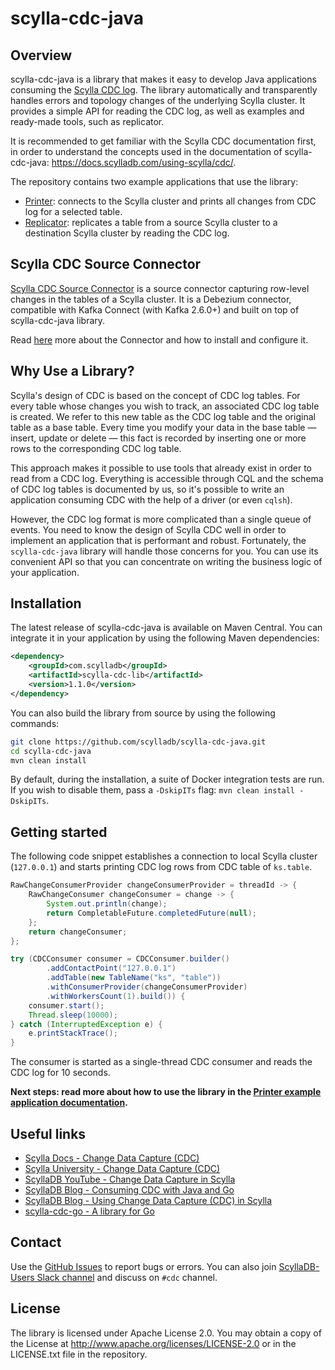 # scylla-cdc-java

## Overview

scylla-cdc-java is a library that makes it easy to develop Java applications consuming the [Scylla CDC log](https://docs.scylladb.com/using-scylla/cdc/). The library automatically and transparently handles errors and topology changes of the underlying Scylla cluster. It provides a simple API for reading the CDC log, as well as examples and ready-made tools, such as replicator.

It is recommended to get familiar with the Scylla CDC documentation first, in order to understand the concepts used in the documentation of scylla-cdc-java: https://docs.scylladb.com/using-scylla/cdc/.

The repository contains two example applications that use the library:
- [Printer](scylla-cdc-printer): connects to the Scylla cluster and prints all changes from CDC log for a selected table.
- [Replicator](scylla-cdc-replicator): replicates a table from a source Scylla cluster to a destination Scylla cluster by reading the CDC log.

## Scylla CDC Source Connector
[Scylla CDC Source Connector](https://github.com/scylladb/scylla-cdc-source-connector) is a source connector capturing row-level changes in the tables of a Scylla cluster. It is a Debezium connector, compatible with Kafka Connect (with Kafka 2.6.0+) and built on top of scylla-cdc-java library.

Read [here](https://github.com/scylladb/scylla-cdc-source-connector) more about the Connector and how to install and configure it.

## Why Use a Library?
Scylla's design of CDC is based on the concept of CDC log tables. For every table whose changes you wish to track, an associated CDC log table is created. We refer to this new table as the CDC log table and the original table as a base table. Every time you modify your data in the base table — insert, update or delete — this fact is recorded by inserting one or more rows to the corresponding CDC log table.

This approach makes it possible to use tools that already exist in order to read from a CDC log. Everything is accessible through CQL and the schema of CDC log tables is documented by us, so it's possible to write an application consuming CDC with the help of a driver (or even `cqlsh`).

However, the CDC log format is more complicated than a single queue of events. You need to know the design of Scylla CDC well in order to implement an application that is performant and robust. Fortunately, the `scylla-cdc-java` library will handle those concerns for you. You can use its convenient API so that you can concentrate on writing the business logic of your application.

## Installation

The latest release of scylla-cdc-java is available on Maven Central. You can integrate it in your application by using the following Maven dependencies:
```xml
<dependency>
    <groupId>com.scylladb</groupId>
    <artifactId>scylla-cdc-lib</artifactId>
    <version>1.1.0</version>
</dependency>
```

You can also build the library from source by using the following commands:
```bash
git clone https://github.com/scylladb/scylla-cdc-java.git
cd scylla-cdc-java
mvn clean install
```

By default, during the installation, a suite of Docker integration tests are run. If you wish to disable them, pass a
`-DskipITs` flag: `mvn clean install -DskipITs`.

## Getting started

The following code snippet establishes a connection to local Scylla cluster (`127.0.0.1`) and starts printing CDC log rows from CDC table of `ks.table`.

```java
RawChangeConsumerProvider changeConsumerProvider = threadId -> {
    RawChangeConsumer changeConsumer = change -> {
        System.out.println(change);
        return CompletableFuture.completedFuture(null);
    };
    return changeConsumer;
};

try (CDCConsumer consumer = CDCConsumer.builder()
        .addContactPoint("127.0.0.1")
        .addTable(new TableName("ks", "table"))
        .withConsumerProvider(changeConsumerProvider)
        .withWorkersCount(1).build()) {
    consumer.start();
    Thread.sleep(10000);
} catch (InterruptedException e) {
    e.printStackTrace();
}
```

The consumer is started as a single-thread CDC consumer and reads the CDC log for 10 seconds.

**Next steps: read more about how to use the library in the [Printer example application documentation](scylla-cdc-printer).**

## Useful links

- [Scylla Docs - Change Data Capture (CDC)](https://docs.scylladb.com/using-scylla/cdc/)
- [Scylla University - Change Data Capture (CDC)](https://university.scylladb.com/courses/scylla-operations/lessons/change-data-capture-cdc/)
- [ScyllaDB YouTube - Change Data Capture in Scylla](https://www.youtube.com/watch?v=392Nbfrq7Dg)
- [ScyllaDB Blog - Consuming CDC with Java and Go](https://www.scylladb.com/2021/02/09/consuming-cdc-with-java-and-go/)
- [ScyllaDB Blog - Using Change Data Capture (CDC) in Scylla](https://www.scylladb.com/2020/07/23/using-change-data-capture-cdc-in-scylla/)
- [scylla-cdc-go - A library for Go](https://github.com/scylladb/scylla-cdc-go)

## Contact

Use the [GitHub Issues](https://github.com/scylladb/scylla-cdc-java/issues) to report bugs or errors. You can also join [ScyllaDB-Users Slack channel](http://slack.scylladb.com/) and discuss on `#cdc` channel.

## License

The library is licensed under Apache License 2.0. You may obtain a copy of the License at http://www.apache.org/licenses/LICENSE-2.0 or in the LICENSE.txt file in the repository.

